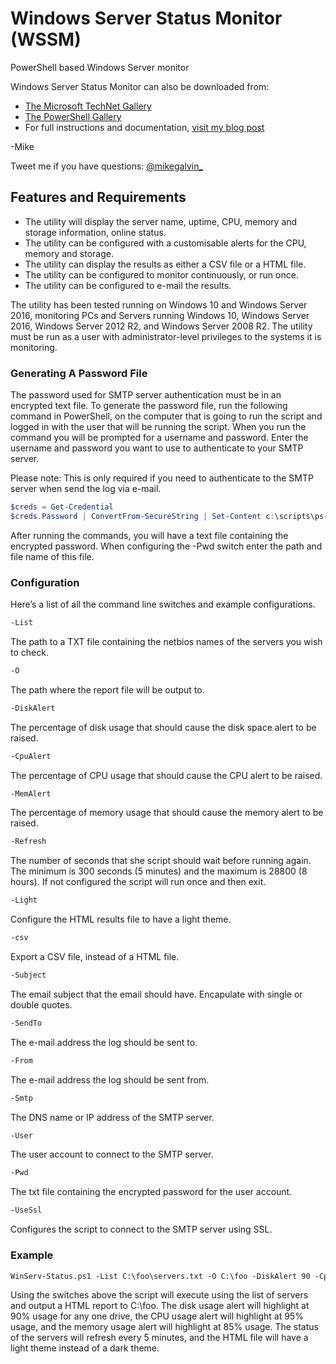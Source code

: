 # Windows Server Status Monitor (WSSM)

PowerShell based Windows Server monitor

Windows Server Status Monitor can also be downloaded from:

* [The Microsoft TechNet Gallery](https://gallery.technet.microsoft.com/Windows-Server-Status-185604a9?redir=0)
* [The PowerShell Gallery](https://www.powershellgallery.com/packages/WinServ-Status)
* For full instructions and documentation, [visit my blog post](https://gal.vin/2017/07/28/windows-server-status/)

-Mike

Tweet me if you have questions: [@mikegalvin_](https://twitter.com/mikegalvin_)

## Features and Requirements

* The utility will display the server name, uptime, CPU, memory and storage information, online status.
* The utility can be configured with a customisable alerts for the CPU, memory and storage.
* The utility can display the results as either a CSV file or a HTML file.
* The utility can be configured to monitor continuously, or run once.
* The utility can be configured to e-mail the results.

The utility has been tested running on Windows 10 and Windows Server 2016, monitoring PCs and Servers running Windows 10, Windows Server 2016, Windows Server 2012 R2, and Windows Server 2008 R2. The utility must be run as a user with administrator-level privileges to the systems it is monitoring.

### Generating A Password File

The password used for SMTP server authentication must be in an encrypted text file. To generate the password file, run the following command in PowerShell, on the computer that is going to run the script and logged in with the user that will be running the script. When you run the command you will be prompted for a username and password. Enter the username and password you want to use to authenticate to your SMTP server.

Please note: This is only required if you need to authenticate to the SMTP server when send the log via e-mail.

``` powershell
$creds = Get-Credential
$creds.Password | ConvertFrom-SecureString | Set-Content c:\scripts\ps-script-pwd.txt
```

After running the commands, you will have a text file containing the encrypted password. When configuring the -Pwd switch enter the path and file name of this file.

### Configuration

Here’s a list of all the command line switches and example configurations.

``` txt
-List
```

The path to a TXT file containing the netbios names of the servers you wish to check.

``` txt
-O
```

The path where the report file will be output to.

``` txt
-DiskAlert
```

The percentage of disk usage that should cause the disk space alert to be raised.

``` txt
-CpuAlert
```

The percentage of CPU usage that should cause the CPU alert to be raised.

``` txt
-MemAlert
```

The percentage of memory usage that should cause the memory alert to be raised.

``` txt
-Refresh
```

The number of seconds that she script should wait before running again. The minimum is 300 seconds (5 minutes) and the maximum is 28800 (8 hours). If not configured the script will run once and then exit.

``` txt
-Light
```

Configure the HTML results file to have a light theme.

``` txt
-csv
```

Export a CSV file, instead of a HTML file.

``` txt
-Subject
```

The email subject that the email should have. Encapulate with single or double quotes.

``` txt
-SendTo
```

The e-mail address the log should be sent to.

``` txt
-From
```

The e-mail address the log should be sent from.

``` txt
-Smtp
```

The DNS name or IP address of the SMTP server.

``` txt
-User
```

The user account to connect to the SMTP server.

``` txt
-Pwd
```

The txt file containing the encrypted password for the user account.

``` txt
-UseSsl
```

Configures the script to connect to the SMTP server using SSL.

### Example

``` txt
WinServ-Status.ps1 -List C:\foo\servers.txt -O C:\foo -DiskAlert 90 -CpuAlert 95 -MemAlert 85 -Refresh 300 -Light
```

Using the switches above the script will execute using the list of servers and output a HTML report to C:\foo. The disk usage alert will highlight at 90% usage for any one drive, the CPU usage alert will highlight at 95% usage, and the memory usage alert will highlight at 85% usage. The status of the servers will refresh every 5 minutes, and the HTML file will have a light theme instead of a dark theme.
